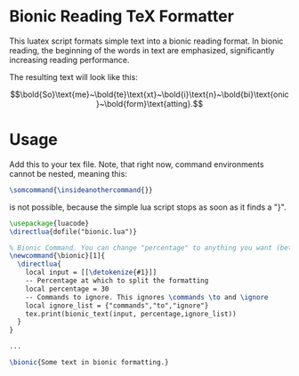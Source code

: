 # Bionic Reading TeX Formatter

This luatex script formats simple text into a bionic reading format. In bionic reading, the beginning of the words in text are emphasized, significantly increasing reading performance.

The resulting text will look like this: 

$$\bold{So}\text{me}~\bold{te}\text{xt}~\bold{i}\text{n}~\bold{bi}\text{onic}~\bold{form}\text{atting}.$$

# Usage

Add this to your tex file. Note, that right now, command environments cannot be nested, meaning this:

```tex
\somcommand{\insideanothercommand{}}
```
is not possible, because the simple lua script stops as soon as it finds a "}".

```tex
\usepackage{luacode}
\directlua{dofile("bionic.lua")}

% Bionic Command. You can change "percentage" to anything you want (between 0 and 100)
\newcommand{\bionic}[1]{
  \directlua{
    local input = [[\detokenize{#1}]]
    -- Percentage at which to split the formatting
    local percentage = 30
    -- Commands to ignore. This ignores \commands \to and \ignore
    local ignore_list = {"commands","to","ignore"}
    tex.print(bionic_text(input, percentage,ignore_list))
  }
}

...

\bionic{Some text in bionic formatting.}
```